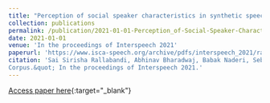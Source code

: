 ```yaml
---
title: "Perception of social speaker characteristics in synthetic speech"
collection: publications
permalink: /publication/2021-01-01-Perception_of-Social-Speaker-Characteristics-in-Synthetic-Speech
date: 2021-01-01
venue: 'In the proceedings of Interspeech 2021'
paperurl: 'https://www.isca-speech.org/archive/pdfs/interspeech_2021/rallabandi21_interspeech.pdf'
citation: 'Sai Sirisha Rallabandi, Abhinav Bharadwaj, Babak Naderi, Sebastian Möller &quot;Perception of Social Speaker Characteristics in Synthetic Speech 
Corpus.&quot; In the proceedings of Interspeech 2021.'
---
```

[Access paper here](https://www.isca-speech.org/archive/pdfs/interspeech_2021/rallabandi21_interspeech.pdf){:target="_blank"}
